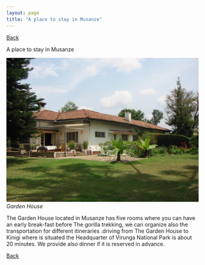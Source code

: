 ```yaml
---
layout: page
title: "A place to stay in Musanze"
---
```

[Back](/tourprograms.md)

A place to stay in Musanze

![garden_house](/assets/garden_house.jpg)
*Garden House*


The Garden House located in Musanze has five rooms where you can have an early break-fast before The gorilla trekking, we can organize also the transportation for different itineraries .driving from The Garden House to Kinigi where is situated the Headquarter of Virunga National Park is about  20 minutes. We provide also dinner if it is reserved in advance.

[Back](/tourprograms.md)
